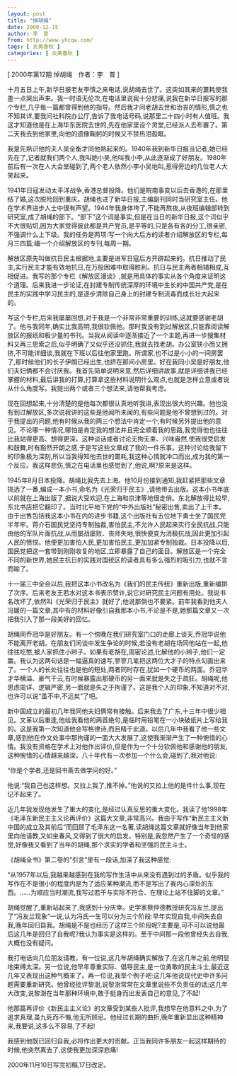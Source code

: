 ```yaml
---
layout: post
title: "悼胡绳"
date: 2000-12-15
author: 李　普
from: http://www.yhcqw.com/
tags: [ 炎黄春秋 ]
categories: [ 炎黄春秋 ]
---
```



[ 2000年第12期 悼胡绳　作者：李　普 ]


十月五日上午,新华日报老友李慎之来电话,说胡绳去世了。这突如其来的噩耗使我差一点哭出声来。我一时语无伦次,在电话里说我十分悲痛,说我在新华日报写的那个专栏,几乎每一篇都曾得到他的指导。然后我才问老胡去世和治丧的情形,慎之也不知其详,要我问社科院办公厅,告诉了我电话号码,说那里二十四小时有人值班。我这才知道他是在上海华东医院去世的,先在他家里设个灵堂,已经派人去布置了。第二天我去到他家里,向他的遗像鞠躬的时候又不禁热泪盈眶。


我是先熟识他的夫人吴全衡才同他熟起来的。1940年我到新华日报当记者,她已经先在了,记者就我们两个人,我叫她小吴,他叫我小李,从此逐渐成了好朋友。1980年前后有一次在人大会堂碰到了,两个老人依然小李小吴地叫,惹得旁边的几位老人大笑起来。


1941年日寇发动太平洋战争,香港总督投降。他们是皖南事变以后去香港的,在那里结了婚,这次脱险回到重庆。胡绳也进了新华日报,主编副刊同时当研究室主任。他在学术界进步人士中很有声望。1944年我身体垮了,不能再熬夜,从夜班编辑部转到研究室,成了胡绳的部下。“部下”这个词是事实,但是在当日的新华日报,这个词似乎不大很贴切,因为大家觉得彼此都是共产党员,是平等的,只是各有各的分工,很亲密,不强调什么上下级。我的任务是两项:写一个向大后方的读者介绍解放区的专栏,每月三四篇;编一个介绍解放区的专刊,每周一期。


解放区原先叫做抗日民主根据地,主要是进军日寇后方开辟起来的。抗日推动了民主,实行民主才能有效地抗日,在万般困难中取得胜利。抗日与民主两者相辅相成,互相促进。我写的那个专栏《解放区漫谈》,就是用具体的事实从各个角度来证明这个道理。后来我进一步论证,在封建专制传统深厚的环境中生长的中国共产党,是在民主的实践中学习民主的,是逐步清除自己身上的封建专制流毒而成长壮大起来的。


写这个专栏,后来我屡屡回想,对于我是一个非常非常重要的训练,这就要感谢老胡了。他与我同年,确实比我高明,我很钦佩他。那时我没有到过解放区,只能靠阅读解放区的报纸和极少量的书刊。当我从阅读中逐渐接近了一个主题,再进一步搜集材料又再三思索之后,似乎明确了又似乎还没抓住,我就去找老胡。办公室狭小而又拥挤,不可能详细谈,我就在下班以后往他家里跑。所谓家,也不过是小小的一间房罢了,那时候他们的长子伊朗已经出生,也挤在那间小房里。好在我同小吴是好朋友,他们夫妇俩都不会讨厌我。我首先简单说明来意,然后详细讲故事,就是详细讲我已经掌握的材料,最后讲我的打算,打算拿这些材料说明什么观点,也就是怎样立意或者说从什么角度写。我提出两个或者三个想法来,请他帮我考虑。


现在回想起来,十分清楚的是他每次都很认真地听我讲,表现出很大的兴趣。他也没有到过解放区,多次说我讲的这些是他闻所未闻的,有些问题是他不曾想到过的。对于我提出的问题,他有时候从我的两三个想法中肯定一个,有时候另外提出他的意见。不论哪一种情况,哪怕是肯定我的想法并且完全顺着我的思路,我觉得他也往往比我站得更高、想得更深。这种谈话或者讨论无拘无束、兴味盎然,使我很受启发和鼓舞,时有豁然开朗之感,于是写这些文章成了我的一件乐事。这种讨论给我留下的印象极为深刻,所以当我得知他去世的噩耗,我这种心情就冲口而出,成为我的第一个反应。我这样悲伤,慎之在电话里也感觉到了,他说,啊?原来是这样。


1945年8月日本投降。胡绳比我先去上海。他10月份接到通知,我赶紧把那些文章挑选了一番,编成一本小书,命名为《光荣归于民主》,请他带去出版。这本小书年底以前就在上海出版了,据说大受欢迎,在上海和京津等地很走俏。东北解放得比较早,东北书店把它翻印了。当时北平地下党的“中外出版社”秘密出售,卖出了上千本。由于出售包括我这本小书在内的进步书籍,这个出版社有五位地下勇士坐了国民党半年牢。蒋介石国民党坚持专制独裁,害怕民主,不允许人民起来实行全民抗战,只能由他的军队片面抗战,从而屡战屡败、丧师失地,很快便变为消极抗战,因此更加引起人民的愤恨。他便更加害怕人民,更加害怕民主,更加加紧专制独裁。日本投降以后,国民党把这一套带到刚刚收复的地区,立即暴露了自己的面目。解放区是一个完全不同的新世界,她民主抗日的实践对国统区的读者具有多么强烈的吸引力,也就不言而喻了。


十一届三中全会以后,我把这本小书改名为《我们的民主传统》重新出版,重新编排了次序。后来老友王若水对这本书表示赞许,说它对研究民主问题有用处。我说书名改坏了,依然叫《光荣归于民主》就好了;他说那倒也不要紧。前年我看到他夫人冯媛的一篇文章,其中有的材料好像引自我那本小书,不论是不是,她那篇文章又一次把我引入了那一段美好的回忆。


胡绳同乔冠华是好朋友。有一个傍晚在我们研究室门口的走廊上谈天,乔冠华说他不能离开老胡。在朋友们闲谈中发生争论的时候,若没有老胡在场同他站在一起,他往往吃憋,被人家抓住小辫子。如果有老胡在,周密论述,化解他的小辫子,他们一定赢。我认为这两句话是一幅逼真的速写,寥寥几笔把这两位大才子的特点勾画出来了。一个人的长处往往也是他的短处,两者同时存在,犹如一个硬币的两面。乔冠华才华横溢、豪气干云,有时候暴露出那硬币的另一面来就是失之于疏狂。胡绳呢,他思虑周详、逻辑严密,另一面就是失之于拘谨了。这是我个人的印象,不知道对不对,也许可以说“虽不中,不远矣”了吧。


新中国成立的最初几年我同他夫妇俩常有接触。后来我去了广东,十三年中很少相见。文革以后重逢,他给我看他的两首绝句,是临时用铅笔在一小块破纸片上写给我的。这是我第一次知道他会写格律诗,而且精于此道。以后几年中我看了他一些文章,感到他在作文处事中那拘谨的一面大大发展了,这使我渐渐产生了一种惋惜的心情。我没有资格在学术上对他作出评价,但是作为一个十分钦佩他和感谢他的朋友,这种惋惜的心情越来越深。八十年代有一次参加一个什么会,碰到了,我对他说:

“你是个学者,还是回书斋去做学问的好。”

他说:“我自己也这样想。又拉上我了,推不掉。”他说的又拉上他的是件什么事,现在记不起来了。


近几年我发现他发生了重大的变化,是经过认真反思的重大变化。我读了他1998年《毛泽东新民主主义论再评价》这篇大文章,非常高兴。我由于写作“新民主主义新中国的成立及其前后”而回顾了毛泽东这一名著,读胡绳这篇文章就好像当年到他家里向他请教,又如坐春风,又得到了很大的启发。特别是,我忽然产生了一个奇怪的感觉,好像我又看到了当年的胡绳,那个求实的学者和坚强的民主斗士。

《胡绳全书》第二卷的“引言”里有一段话,加深了我这种感觉:


“从1957年以后,我越来越感到在我的写作生活中从来没有遇到过的矛盾。似乎我的写作在不是很小的程度内是为了适应某种潮流,而不是写出了我内心深处的东西。……为顺应当时潮流,我写过若干与实际不符合、在理论上站不住脚的文章。”


胡绳觉醒了,重新站起来了,我感到十分庆幸。史学家蔡仲德教授研究冯友兰,提出了“冯友兰现象”一说,认为冯氏一生可以分为三个阶段:早年实现自我,中间失去自我,晚年回归自我。胡绳是不是也经历了这样三个阶段呢?主要是,可不可以说他最后这几年是回归了自我呢?我认为事实是这样的。至于中间那一段他曾经失去自我,大概也没有疑问。


我打电话向几位朋友请教。有一位说,这几年胡绳确实解放了,在这几年之前,他明显地束缚太深。另一位说,他早年尊重实际、倡导民主,是一位勇敢的民主斗士,最近这几年又表现出这种气概来了。再一位说,我举个例子吧:这几年他说现代史中许多问题需要重新研究。他曾经批评黎澍,说黎澍常常在文章里说些不负责任的话;这几年大改变,说黎澍在当年那种环境中,敢于挺身而出发表自己的意见,了不起!


他那篇再评价《新民主主义论》的文章受到某些人批评,我想早在他意料之中,为了追求真理,虽九死而不悔,他无所顾忌。他经过长期的曲折,晚年重新显出这种精神来,我要说,这多么不容易,了不起!

我感到他既已回归自我,必将作出更大的贡献。正当我同许多朋友一起这样期待的时候,他突然离去了,这使我更加深深悲痛!

2000年11月10日写完初稿,17日改定。


